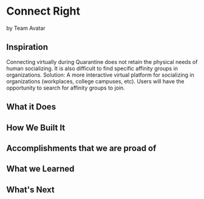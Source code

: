 # Connect Right
by Team Avatar

## Inspiration
Connecting virtually during Quarantine does not retain the physical needs of human socializing. It is also difficult to find specific affinity groups in organizations. 
Solution: A more interactive virtual platform for socializing in organizations (workplaces, college campuses, etc). Users will have the opportunity to search for affinity groups to join.

## What it Does


## How We Built It


## Accomplishments that we are proad of


## What we Learned


## What's Next
